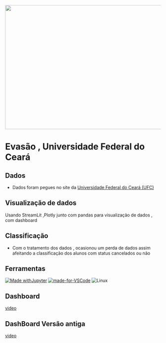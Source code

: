 <img style="height:400px;width:10000px" src="https://images.unsplash.com/photo-1507499244229-be438d3c06d0?ixlib=rb-4.0.3&ixid=M3wxMjA3fDB8MHxwaG90by1wYWdlfHx8fGVufDB8fHx8fA%3D%3D&auto=format&fit=crop&w=869&q=80">

# Evasão , Universidade Federal do Ceará
## Dados
   * Dados foram pegues no site da [Universidade Federal do Ceará (UFC)](https://dados.ufc.br/group/pessoas)
     
## Visualização de dados 
Usando StreamLit ,Plotly junto com pandas para visualização de dados , com dashboard

## Classificação
* Com o tratamento dos dados , ocasionou um perda de dados assim afeitando a classificação dos alunos com status cancelados ou não
## Ferramentas 
[![Made withJupyter](https://img.shields.io/badge/Made%20with-Jupyter-orange?style=for-the-badge&logo=Jupyter)](https://jupyter.org/try)
[![made-for-VSCode](https://img.shields.io/badge/Made%20for-VSCode-1f425f.svg)](https://code.visualstudio.com/)
![Linux](https://img.shields.io/badge/Linux-FCC624?style=for-the-badge&logo=linux&logoColor=black)

## Dashboard

[video](https://github.com/kaladabrio2020/Dashboard-Streamlit/assets/76600121/9aa63458-30ce-4e3f-b5b0-db839a7712b8)
## DashBoard Versão antiga
[video](https://user-images.githubusercontent.com/76600121/221320512-e9d3753b-2e95-451a-b155-a420abc6f11b.mp4)
